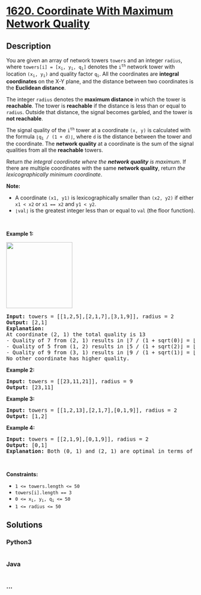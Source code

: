 # [1620. Coordinate With Maximum Network Quality](https://leetcode.com/problems/coordinate-with-maximum-network-quality)



## Description

<p>You are given an array of network towers <code>towers</code> and an integer <code>radius</code>, where <code>towers[i] = [x<sub>i</sub>, y<sub>i</sub>, q<sub>i</sub>]</code> denotes the <code>i<sup>th</sup></code> network tower with location <code>(x<sub>i</sub>, y<sub>i</sub>)</code> and quality factor <code>q<sub>i</sub></code>. All the coordinates are <strong>integral coordinates</strong> on the X-Y plane, and the distance between two coordinates is the <strong>Euclidean distance</strong>.</p>

<p>The integer <code>radius</code> denotes the <strong>maximum distance</strong> in which the tower is <strong>reachable</strong>. The tower is <strong>reachable</strong> if the distance is less than or equal to <code>radius</code>. Outside that distance, the signal becomes garbled, and the tower is <strong>not reachable</strong>.</p>

<p>The signal quality of the <code>i<sup>th</sup></code> tower at a coordinate <code>(x, y)</code> is calculated with the formula <code>&lfloor;q<sub>i</sub> / (1 + d)&rfloor;</code>, where <code>d</code> is the distance between the tower and the coordinate. The <strong>network quality</strong> at a coordinate is the sum of the signal qualities from all the <strong>reachable</strong> towers.</p>

<p>Return <em>the integral coordinate where the <strong>network quality</strong> is maximum</em>. If there are multiple coordinates with the same <strong>network quality</strong>, return <em>the lexicographically minimum coordinate</em>.</p>

<p><strong>Note:</strong></p>

<ul>
	<li>A coordinate <code>(x1, y1)</code> is lexicographically smaller than <code>(x2, y2)</code> if either <code>x1 &lt; x2</code> or <code>x1 == x2</code> and <code>y1 &lt; y2</code>.</li>
	<li><code>&lfloor;val&rfloor;</code> is the greatest integer less than or equal to <code>val</code> (the floor function).</li>
</ul>

<p>&nbsp;</p>
<p><strong>Example 1:</strong></p>
<img alt="" src="https://cdn.jsdelivr.net/gh/yanglr/leetcode-ac@master/assets/1600-1699/1620.Coordinate%20With%20Maximum%20Network%20Quality/images/untitled-diagram.png" style="width: 176px; height: 176px;" />
<pre>
<strong>Input:</strong> towers = [[1,2,5],[2,1,7],[3,1,9]], radius = 2
<strong>Output:</strong> [2,1]
<strong>Explanation: </strong>
At coordinate (2, 1) the total quality is 13
- Quality of 7 from (2, 1) results in &lfloor;7 / (1 + sqrt(0)&rfloor; = &lfloor;7&rfloor; = 7
- Quality of 5 from (1, 2) results in &lfloor;5 / (1 + sqrt(2)&rfloor; = &lfloor;2.07&rfloor; = 2
- Quality of 9 from (3, 1) results in &lfloor;9 / (1 + sqrt(1)&rfloor; = &lfloor;4.5&rfloor; = 4
No other coordinate has higher quality.</pre>

<p><strong>Example 2:</strong></p>

<pre>
<strong>Input:</strong> towers = [[23,11,21]], radius = 9
<strong>Output:</strong> [23,11]
</pre>

<p><strong>Example 3:</strong></p>

<pre>
<strong>Input:</strong> towers = [[1,2,13],[2,1,7],[0,1,9]], radius = 2
<strong>Output:</strong> [1,2]
</pre>

<p><strong>Example 4:</strong></p>

<pre>
<strong>Input:</strong> towers = [[2,1,9],[0,1,9]], radius = 2
<strong>Output:</strong> [0,1]
<strong>Explanation: </strong>Both (0, 1) and (2, 1) are optimal in terms of quality but (0, 1) is lexicograpically minimal.
</pre>

<p>&nbsp;</p>
<p><strong>Constraints:</strong></p>

<ul>
	<li><code>1 &lt;= towers.length &lt;= 50</code></li>
	<li><code>towers[i].length == 3</code></li>
	<li><code>0 &lt;= x<sub>i</sub>, y<sub>i</sub>, q<sub>i</sub> &lt;= 50</code></li>
	<li><code>1 &lt;= radius &lt;= 50</code></li>
</ul>


## Solutions

<!-- tabs:start -->

### **Python3**

```python

```

### **Java**

```java

```

### **...**

```

```

<!-- tabs:end -->

